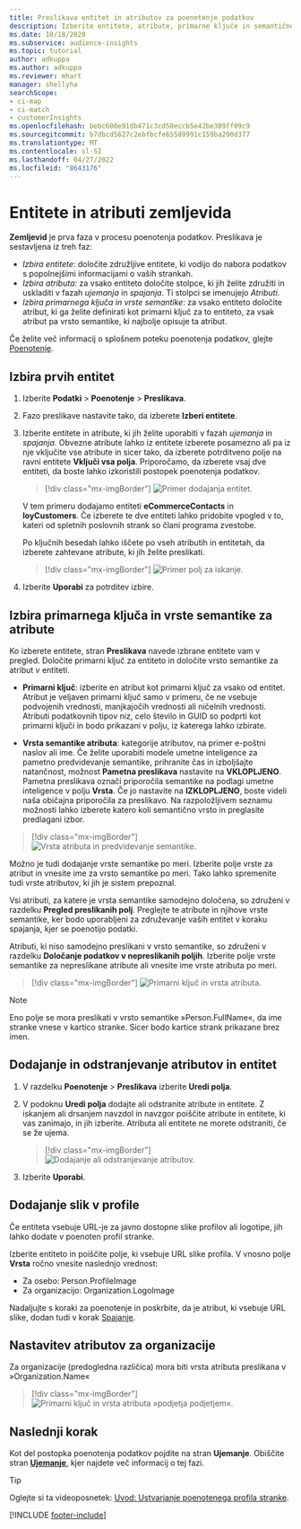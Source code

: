 ```yaml
---
title: Preslikava entitet in atributov za poenotenje podatkov
description: Izberite entitete, atribute, primarne ključe in semantične vrste za preslikavo podatkov v poenoten profil stranke.
ms.date: 10/18/2020
ms.subservice: audience-insights
ms.topic: tutorial
author: adkuppa
ms.author: adkuppa
ms.reviewer: mhart
manager: shellyha
searchScope:
- ci-map
- ci-match
- customerInsights
ms.openlocfilehash: bebc600e91db471c3cd50eccb5e42be309ff09c9
ms.sourcegitcommit: b7dbcd5627c2ebfbcfe65589991c159ba290d377
ms.translationtype: MT
ms.contentlocale: sl-SI
ms.lasthandoff: 04/27/2022
ms.locfileid: "8643176"
---
```

# <a name="map-entities-and-attributes"></a>Entitete in atributi zemljevida

**Zemljevid** je prva faza v procesu poenotenja podatkov. Preslikava je sestavljena iz treh faz:

- *Izbira entitete*: določite združljive entitete, ki vodijo do nabora podatkov s popolnejšimi informacijami o vaših strankah.
- *Izbira atributa:* za vsako entiteto določite stolpce, ki jih želite združiti in uskladiti v fazah *ujemanja* in *spajanja*. Ti stolpci se imenujejo *Atributi*.
- *Izbira primarnega ključa in vrste semantike*: za vsako entiteto določite atribut, ki ga želite definirati kot primarni ključ za to entiteto, za vsak atribut pa vrsto semantike, ki najbolje opisuje ta atribut.

Če želite več informacij o splošnem poteku poenotenja podatkov, glejte [Poenotenje](data-unification.md).

## <a name="select-the-first-entities"></a>Izbira prvih entitet

1. Izberite **Podatki** > **Poenotenje** > **Preslikava**.

2. Fazo preslikave nastavite tako, da izberete **Izberi entitete**.

3. Izberite entitete in atribute, ki jih želite uporabiti v fazah *ujemanja* in *spajanja*. Obvezne atribute lahko iz entitete izberete posamezno ali pa iz nje vključite vse atribute in sicer tako, da izberete potrditveno polje na ravni entitete **Vključi vsa polja**. Priporočamo, da izberete vsaj dve entiteti, da boste lahko izkoristili postopek poenotenja podatkov.

   > [!div class="mx-imgBorder"]
   > ![Primer dodajanja entitet.](media/data-manager-configure-map-add-entities-example.png "Primer dodajanja entitet")

   V tem primeru dodajamo entiteti **eCommerceContacts** in **loyCustomers**. Če izberete te dve entiteti lahko pridobite vpogled v to, kateri od spletnih poslovnih strank so člani programa zvestobe.
   
   Po ključnih besedah lahko iščete po vseh atributih in entitetah, da izberete zahtevane atribute, ki jih želite preslikati.
   
     > [!div class="mx-imgBorder"]
   > ![Primer polj za iskanje.](media/data-manager-configure-map-search-fields-example.png "Primer polj za iskanje")

4. Izberite **Uporabi** za potrditev izbire.

## <a name="select-primary-key-and-semantic-type-for-attributes"></a>Izbira primarnega ključa in vrste semantike za atribute

Ko izberete entitete, stran **Preslikava** navede izbrane entitete vam v pregled. Določite primarni ključ za entiteto in določite vrsto semantike za atribut v entiteti.

- **Primarni ključ**: izberite en atribut kot primarni ključ za vsako od entitet. Atribut je veljaven primarni ključ samo v primeru, če ne vsebuje podvojenih vrednosti, manjkajočih vrednosti ali ničelnih vrednosti. Atributi podatkovnih tipov niz, celo število in GUID so podprti kot primarni ključi in bodo prikazani v polju, iz katerega lahko izbirate.

- **Vrsta semantike atributa**: kategorije atributov, na primer e-poštni naslov ali ime. Če želite uporabiti modele umetne inteligence za pametno predvidevanje semantike, prihranite čas in izboljšajte natančnost, možnost **Pametna preslikava** nastavite na **VKLOPLJENO**. Pametna preslikava označi priporočila semantike na podlagi umetne inteligence v polju **Vrsta**. Če jo nastavite na **IZKLOPLJENO**, boste videli naša običajna priporočila za preslikavo. Na razpoložljivem seznamu možnosti lahko izberete katero koli semantično vrsto in preglasite predlagani izbor.

> [!div class="mx-imgBorder"]
> ![Vrsta atributa in predvidevanje semantike.](media/data-manager-configure-map-add-attributes-semantic-prediction.png "Vrsta atributa in predvidevanje semantike")

Možno je tudi dodajanje vrste semantike po meri. Izberite polje vrste za atribut in vnesite ime za vrsto semantike po meri. Tako lahko spremenite tudi vrste atributov, ki jih je sistem prepoznal.

Vsi atributi, za katere je vrsta semantike samodejno določena, so združeni v razdelku **Pregled preslikanih polj**. Preglejte te atribute in njihove vrste semantike, ker bodo uporabljeni za združevanje vaših entitet v koraku spajanja, kjer se poenotijo podatki.

Atributi, ki niso samodejno preslikani v vrsto semantike, so združeni v razdelku **Določanje podatkov v nepreslikanih poljih**. Izberite polje vrste semantike za nepreslikane atribute ali vnesite ime vrste atributa po meri.

> [!div class="mx-imgBorder"]
> ![Primarni ključ in vrsta atributa.](media/data-manager-configure-map-add-attributes.png "Primarni ključ in vrsta atributa")

> [!NOTE]
> Eno polje se mora preslikati v vrsto semantike »Person.FullName«, da ime stranke vnese v kartico stranke. Sicer bodo kartice strank prikazane brez imen. 

## <a name="add-and-remove-attributes-and-entities"></a>Dodajanje in odstranjevanje atributov in entitet

1. V razdelku **Poenotenje** > **Preslikava** izberite **Uredi polja**.

2. V podoknu **Uredi polja** dodajte ali odstranite atribute in entitete. Z iskanjem ali drsanjem navzdol in navzgor poiščite atribute in entitete, ki vas zanimajo, in jih izberite. Atributa ali entitete ne morete odstraniti, če se že ujema.

   > [!div class="mx-imgBorder"]
   > ![Dodajanje ali odstranjevanje atributov.](media/configure-data-map-edit.png "Dodajanje ali odstranjevanje atributov")

3. Izberite **Uporabi**.

## <a name="add-images-to-profiles"></a>Dodajanje slik v profile

Če entiteta vsebuje URL-je za javno dostopne slike profilov ali logotipe, jih lahko dodate v poenoten profil stranke.

Izberite entiteto in poiščite polje, ki vsebuje URL slike profila. V vnosno polje **Vrsta** ročno vnesite naslednjo vrednost: 
- Za osebo: Person.ProfileImage
- Za organizacijo: Organization.LogoImage

Nadaljujte s koraki za poenotenje in poskrbite, da je atribut, ki vsebuje URL slike, dodan tudi v korak [Spajanje](merge-entities.md).

## <a name="set-attributes-for-organizations"></a>Nastavitev atributov za organizacije

Za organizacije (predogledna različica) mora biti vrsta atributa preslikana v »Organization.Name«
> [!div class="mx-imgBorder"]
> ![Primarni ključ in vrsta atributa »podjetja podjetjem«.](media/configure-data-map-edit-b2b.png "Primarni ključ in vrsta atributa »podjetja podjetjem«")

## <a name="next-step"></a>Naslednji korak

Kot del postopka poenotenja podatkov pojdite na stran **Ujemanje**. Obiščite stran [**Ujemanje**](match-entities.md), kjer najdete več informacij o tej fazi.

> [!TIP]
> Oglejte si ta videoposnetek: [Uvod: Ustvarjanje poenotenega profila stranke](https://youtu.be/oBfGEhucAxs).


[!INCLUDE [footer-include](includes/footer-banner.md)]